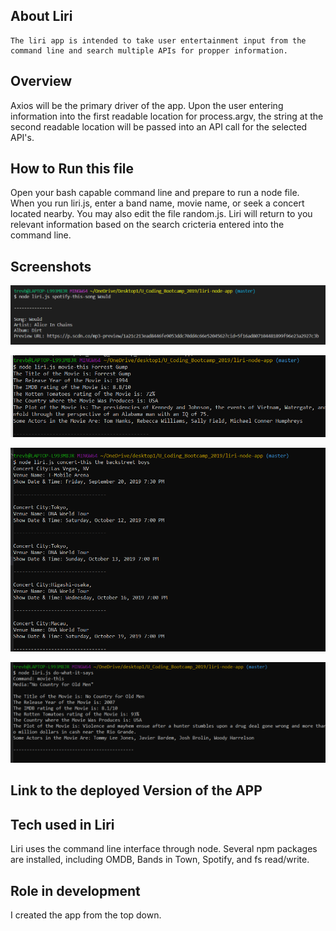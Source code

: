 ## About Liri
    The liri app is intended to take user entertainment input from the command line and search multiple APIs for propper information.

## Overview

Axios will be the primary driver of the app. Upon the user entering information into the first readable location for process.argv, the string at the second readable location will be passed into an API call for the selected API's.

## How to Run this file

Open your bash capable command line and prepare to run a node file. When you run liri.js, enter a band name, movie name, or seek a concert located nearby. You may also edit the file random.js. Liri will return to you relevant information based on the search cricteria entered into the command line.

## Screenshots

![Spotify-this](./images/spotify-this.png)

![movie-this](./images/movie-this.png)

![concert-this](./images/concert-this.png)

![do-what-it-says](./images/do-what-it-says.png)


## Link to the deployed Version of the APP

## Tech used in Liri

Liri uses the command line interface through node. Several npm packages are installed, including OMDB, Bands in Town, Spotify, and fs read/write. 

## Role in development

I created the app from the top down.


